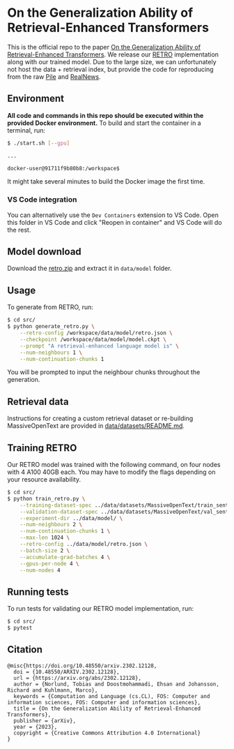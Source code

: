 # On the Generalization Ability of Retrieval-Enhanced Transformers

This is the official repo to the paper [On the Generalization Ability of Retrieval-Enhanced Transformers](https://arxiv.org/abs/2302.12128).
We release our [RETRO](https://www.deepmind.com/publications/improving-language-models-by-retrieving-from-trillions-of-tokens) implementation along with our trained model.
Due to the large size, we can unfortunately not host the data + retrieval index, but provide the code for reproducing from the raw [Pile](https://pile.eleuther.ai/) and [RealNews](https://github.com/rowanz/grover/tree/master/realnews).


## Environment

**All code and commands in this repo should be executed within the provided Docker environment.**
To build and start the container in a terminal, run:

```bash
$ ./start.sh [--gpu]

...

docker-user@91711f9b80b8:/workspace$ 
```

It might take several minutes to build the Docker image the first time.

### VS Code integration

You can alternatively use the `Dev Containers` extension to VS Code. 
Open this folder in VS Code and click "Reopen in container" and VS Code will do the rest.


## Model download

Download the [retro.zip](https://chalmersuniversity.box.com/s/d7qijjdyfv6ubdy1ux10syrq4ep3ca6e) and extract it in `data/model` folder.


## Usage

To generate from RETRO, run:

```bash
$ cd src/
$ python generate_retro.py \
    --retro-config /workspace/data/model/retro.json \
    --checkpoint /workspace/data/model/model.ckpt \
    --prompt "A retrieval-enhanced language model is" \
    --num-neighbours 1 \
    --num-continuation-chunks 1
```

You will be prompted to input the neighbour chunks throughout the generation.

## Retrieval data

Instructions for creating a custom retrieval dataset or re-building MassiveOpenText are provided in [data/datasets/README.md](data/datasets/README.md).


## Training RETRO

Our RETRO model was trained with the following command, on four nodes with 4 A100 40GB each. You may have to modify the flags depending on your resource availability.

```bash
$ cd src/
$ python train_retro.py \
	--training-dataset-spec ../data/datasets/MassiveOpenText/train_sentence_transformer_neighbours.spec.json \
	--validation-dataset-spec ../data/datasets/MassiveOpenText/val_sentence_transformer_neighbours.spec.json \
	--experiment-dir ../data/model/ \
	--num-neighbours 2 \
	--num-continuation-chunks 1 \
	--max-len 1024 \
	--retro-config ../data/model/retro.json \
	--batch-size 2 \
	--accumulate-grad-batches 4 \
	--gpus-per-node 4 \
	--num-nodes 4
```

## Running tests

To run tests for validating our RETRO model implementation, run:

```bash
$ cd src/
$ pytest
```


## Citation

```
@misc{https://doi.org/10.48550/arxiv.2302.12128,
  doi = {10.48550/ARXIV.2302.12128},
  url = {https://arxiv.org/abs/2302.12128},
  author = {Norlund, Tobias and Doostmohammadi, Ehsan and Johansson, Richard and Kuhlmann, Marco},
  keywords = {Computation and Language (cs.CL), FOS: Computer and information sciences, FOS: Computer and information sciences},
  title = {On the Generalization Ability of Retrieval-Enhanced Transformers},
  publisher = {arXiv},
  year = {2023},
  copyright = {Creative Commons Attribution 4.0 International}
}

```
